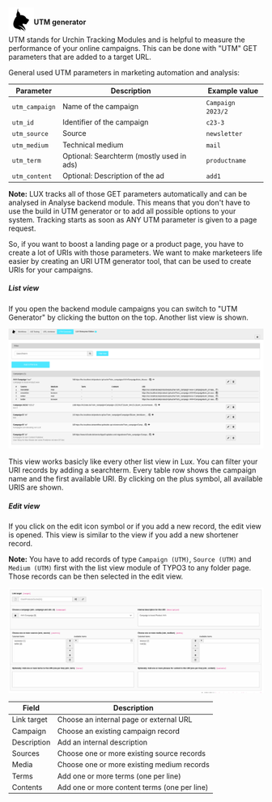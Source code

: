 <img align="left" src="../../../Resources/Public/Icons/lux.svg" width="50" />

#### UTM generator

UTM stands for Urchin Tracking Modules and is helpful to measure the performance of your online campaigns. This can
be done with "UTM" GET parameters that are added to a target URL.

General used UTM parameters in marketing automation and analysis:

| Parameter                                        | Description                                       | Example value                                          |
| ------------------------------------------------ | ------------------------------------------------- | ------------------------------------------------------ |
| `utm_campaign`                                   | Name of the campaign                              | `Campaign 2023/2`                                      |
| `utm_id`                                         | Identifier of the campaign                        | `c23-3`                                                |
| `utm_source`                                     | Source                                            | `newsletter`                                           |
| `utm_medium`                                     | Technical medium                                  | `mail`                                                 |
| `utm_term`                                       | Optional: Searchterm (mostly used in ads)         | `productname`                                          |
| `utm_content`                                    | Optional: Description of the ad                   | `add1`                                                 |

**Note:** LUX tracks all of those GET parameters automatically and can be analysed in Analyse backend module. This
means that you don't have to use the build in UTM generator or to add all possible options to your system.
Tracking starts as soon as ANY UTM parameter is given to a page request.

So, if you want to boost a landing page or a product page, you have to create a lot of URIs with those parameters. We
want to make marketeers life easier by creating an URI UTM generator tool, that can be used to create URIs for your
campaigns.

##### List view

If you open the backend module campaigns you can switch to "UTM Generator" by clicking the button on the top.
Another list view is shown.

<img src="../../../Documentation/Images/screenshot_utmgenerator_list.png" width="800" />

This view works basicly like every other list view in Lux. You can filter your URI records by adding a searchterm.
Every table row shows the campaign name and the first available URI. By clicking on the plus symbol, all available
URIS are shown.

##### Edit view

If you click on the edit icon symbol or if you add a new record, the edit view is opened.
This view is similar to the view if you add a new shortener record.

**Note:** You have to add records of type `Campaign (UTM)`, `Source (UTM)` and `Medium (UTM)` first with the list view
module of TYPO3 to any folder page. Those records can be then selected in the edit view.

<img src="../../../Documentation/Images/screenshot_utmgenerator_edit.png" width="800" />

| Field                                            | Description                                                                                               |
| ------------------------------------------------ | --------------------------------------------------------------------------------------------------------- |
| Link target                                      | Choose an internal page or external URL                                                                   |
| Campaign                                         | Choose an existing campaign record                                                                        |
| Description                                      | Add an internal description                                                                               |
| Sources                                          | Choose one or more existing source records                                                                |
| Media                                            | Choose one or more existing medium records                                                                |
| Terms                                            | Add one or more terms (one per line)                                                                      |
| Contents                                         | Add one or more content terms (one per line)                                                              |

